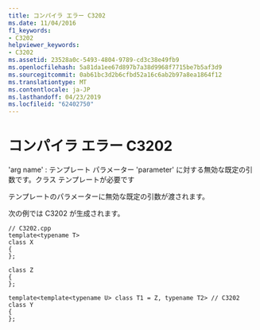 ```yaml
---
title: コンパイラ エラー C3202
ms.date: 11/04/2016
f1_keywords:
- C3202
helpviewer_keywords:
- C3202
ms.assetid: 23528a0c-5493-4804-9789-cd3c38e49fb9
ms.openlocfilehash: 5a81da1ee67d897b7a38d9968f7715be7b5af3d9
ms.sourcegitcommit: 0ab61bc3d2b6cfbd52a16c6ab2b97a8ea1864f12
ms.translationtype: MT
ms.contentlocale: ja-JP
ms.lasthandoff: 04/23/2019
ms.locfileid: "62402750"
---
```

# <a name="compiler-error-c3202"></a>コンパイラ エラー C3202

'arg name' : テンプレート パラメーター 'parameter' に対する無効な既定の引数です。クラス テンプレートが必要です

テンプレートのパラメーターに無効な既定の引数が渡されます。

次の例では C3202 が生成されます。

```
// C3202.cpp
template<typename T>
class X
{
};

class Z
{
};

template<template<typename U> class T1 = Z, typename T2> // C3202
class Y
{
};
```